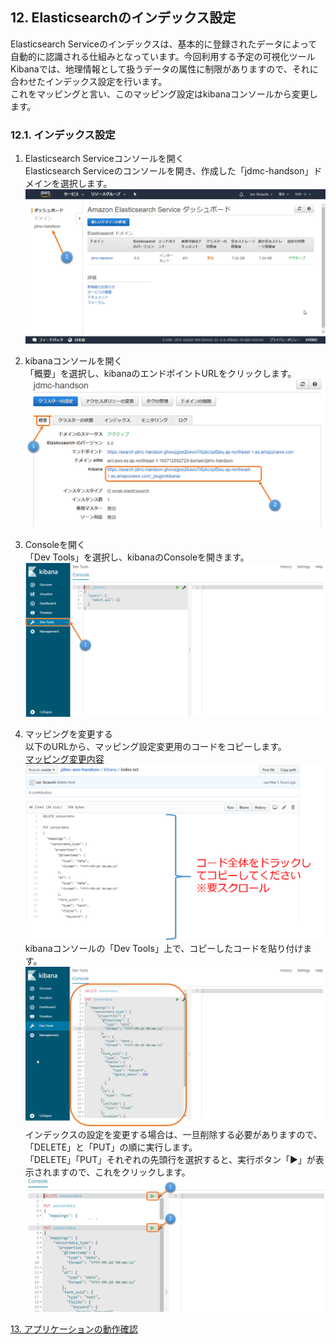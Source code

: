 ## 12. Elasticsearchのインデックス設定  
Elasticsearch Serviceのインデックスは、基本的に登録されたデータによって自動的に認識される仕組みとなっています。今回利用する予定の可視化ツールKibanaでは、地理情報として扱うデータの属性に制限がありますので、それに合わせたインデックス設定を行います。  
これをマッピングと言い、このマッピング設定はkibanaコンソールから変更します。  

### 12.1. インデックス設定  

1. Elasticsearch Serviceコンソールを開く  
Elasticsearch Serviceのコンソールを開き、作成した「jdmc-handson」ドメインを選択します。  
![図12.1-1](https://github.com/mimopa/jdmc-aws-handson/blob/master/docs/img/12-kibana-1.png)  

2. kibanaコンソールを開く  
「概要」を選択し、kibanaのエンドポイントURLをクリックします。  
![図12.1-2](https://github.com/mimopa/jdmc-aws-handson/blob/master/docs/img/12-kibana-2.png)  

3. Consoleを開く  
「Dev Tools」を選択し、kibanaのConsoleを開きます。  
![図12.1-3](https://github.com/mimopa/jdmc-aws-handson/blob/master/docs/img/12-kibana-3.png)  

4. マッピングを変更する  
以下のURLから、マッピング設定変更用のコードをコピーします。  
[マッピング変更内容](https://github.com/mimopa/jdmc-aws-handson/blob/master/kibana/index.txt)  
![図12.1-4-1](https://github.com/mimopa/jdmc-aws-handson/blob/master/docs/img/12-kibana-4.png)  
kibanaコンソールの「Dev Tools」上で、コピーしたコードを貼り付けます。  
![図12.1-4-2](https://github.com/mimopa/jdmc-aws-handson/blob/master/docs/img/12-kibana-5.png)  
インデックスの設定を変更する場合は、一旦削除する必要がありますので、「DELETE」と「PUT」の順に実行します。  
「DELETE」「PUT」それぞれの先頭行を選択すると、実行ボタン「▶」が表示されますので、これをクリックします。  
![図12.1-4-3](https://github.com/mimopa/jdmc-aws-handson/blob/master/docs/img/12-kibana-6.png)  

[13. アプリケーションの動作確認](https://github.com/mimopa/jdmc-aws-handson/blob/master/docs/13.md#13-%E3%82%A2%E3%83%97%E3%83%AA%E3%82%B1%E3%83%BC%E3%82%B7%E3%83%A7%E3%83%B3%E3%81%AE%E5%8B%95%E4%BD%9C%E7%A2%BA%E8%AA%8D)